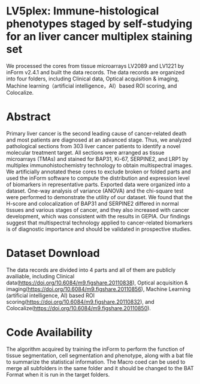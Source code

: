 # LV5plex: Immune-histological phenotypes staged by self-studying for an liver cancer multiplex staining set
We processed the cores from tissue microarrays LV2089 and LV1221 by inForm v2.4.1 and built the data records. The data records are organized into four folders, including Clinical data, Optical acquisition & imaging, Machine learning（artificial intelligence，AI）based ROI scoring, and Colocalize.
# Abstract
Primary liver cancer is the second leading cause of cancer-related death and most patients are diagnosed at an advanced stage. Thus, we analyzed pathological sections from 303 liver cancer patients to identify a novel molecular treatment target. All sections were arranged as tissue microarrays (TMAs) and stained for BAP31, Ki-67, SERPINE2, and LRP1 by multiplex immunohistochemistry technology to obtain multispectral images. We artificially annotated these cores to exclude broken or folded parts and used the inForm software to compute the distribution and expression level of biomarkers in representative parts. Exported data were organized into a dataset. One-way analysis of variance (ANOVA) and the chi-square test were performed to demonstrate the utility of our dataset. We found that the H-score and colocalization of BAP31 and SERPINE2 differed in normal tissues and various stages of cancer, and they also increased with cancer development, which was consistent with the results in GEPIA. Our findings suggest that multispectral technology applied to cancer-related biomarkers is of diagnostic importance and should be validated in prospective studies.
# Dataset Download
The data records are divided into 4 parts and all of them are publicly availiable, including Clinical data(https://doi.org/10.6084/m9.figshare.20110838), Optical acquisition & imaging(https://doi.org/10.6084/m9.figshare.20110856), Machine Learning (artificial intelligence, AI) based ROI scoring(https://doi.org/10.6084/m9.figshare.20110832), and Colocalize(https://doi.org/10.6084/m9.figshare.20110850).   
# Code Availability
The algorithm acquired by training the inForm to perform the function of tissue segmentation, cell segmentation and phenotype, along with a bat file to summarize the statistical information.
The Macro coed can be used to merge all subfolders in the same folder and it should be changed to the BAT Format when it is run in the target folders.
